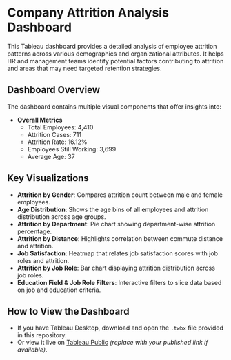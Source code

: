 # Company Attrition Analysis Dashboard

This Tableau dashboard provides a detailed analysis of employee attrition patterns across various demographics and organizational attributes. It helps HR and management teams identify potential factors contributing to attrition and areas that may need targeted retention strategies.

## Dashboard Overview

The dashboard contains multiple visual components that offer insights into:

- **Overall Metrics**
  - Total Employees: 4,410
  - Attrition Cases: 711
  - Attrition Rate: 16.12%
  - Employees Still Working: 3,699
  - Average Age: 37

## Key Visualizations

- **Attrition by Gender**: Compares attrition count between male and female employees.
- **Age Distribution**: Shows the age bins of all employees and attrition distribution across age groups.
- **Attrition by Department**: Pie chart showing department-wise attrition percentage.
- **Attrition by Distance**: Highlights correlation between commute distance and attrition.
- **Job Satisfaction**: Heatmap that relates job satisfaction scores with job roles and attrition.
- **Attrition by Job Role**: Bar chart displaying attrition distribution across job roles.
- **Education Field & Job Role Filters**: Interactive filters to slice data based on job and education criteria.

## How to View the Dashboard

- If you have Tableau Desktop, download and open the `.twbx` file provided in this repository.
- Or view it live on [Tableau Public](#) *(replace with your published link if available)*.


